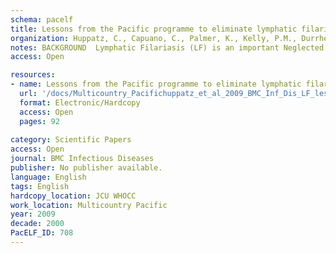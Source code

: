 ```yaml
---
schema: pacelf
title: Lessons from the Pacific programme to eliminate lymphatic filariasis  a case study of 5 countries
organization: Huppatz, C., Capuano, C., Palmer, K., Kelly, P.M., Durrheim, D.N.
notes: BACKGROUND  Lymphatic Filariasis (LF) is an important Neglected Tropical Disease, being a major cause of disability worldwide. The Global Programme to Eliminate Lymphatic Filariasis aims to eliminate LF as a public health problem by the year 2020, primarily through repeated Mass Drug Administration (MDA). The Pacific region programme commenced in 1999. By June 2007, five of the eleven countries classified as endemic had completed five MDA campaigns and post-MDA prevalence surveys to assess their progress. We review available programme data and discuss their implications for other LF elimination programs in developing countries. METHODS  Reported MDA coverage and results from initial surveys and post-MDA surveys of LF using the immunochromatographic test (ICT) from these five Pacific Island countries (Tonga, Niue, Vanuatu, Samoa and Cook Islands) were analysed to provide an understanding of their quality and programme progress towards LF elimination. Denominator data reported by each country programme for 2001 was compared to official sources to assess the accuracy of MDA coverage data. RESULTS  Initial survey results from these five countries revealed an ICT prevalence of between 2.7 and 8.6 percent in individuals tested prior to commencement of the programme. Country MDA coverage results varied depending on the source of denominator data. Of the five countries in this case study, three countries (Tonga, Niue and Vanuatu) reached the target prevalence of <1% antigenaemia following five rounds of MDA. However, endpoint data could not be reliably compared to baseline data as survey methodology varied. CONCLUSION  Accurate and representative baseline and post-campaign prevalence data is crucial for determining program effectiveness and the factors contributing to effectiveness. This is emphasised by the findings of this case study. While three of the five Pacific countries reported achieving the target prevalence of <1% antigenaemia, limitations in the data preclude identification of key determinants of this achievement.
access: Open

resources:
- name: Lessons from the Pacific programme to eliminate lymphatic filariasis  a case study of 5 countries
  url: '/docs/Multicountry_Pacifichuppatz_et_al_2009_BMC_Inf_Dis_LF_lessons_from_Pacific.pdf'
  format: Electronic/Hardcopy
  access: Open
  pages: 92
 
category: Scientific Papers
access: Open
journal: BMC Infectious Diseases
publisher: No publisher available. 
language: English 
tags: English 
hardcopy_location: JCU WHOCC 
work_location: Multicountry Pacific
year: 2009
decade: 2000
PacELF_ID: 708
---
```

